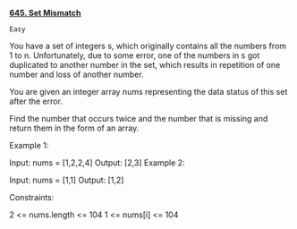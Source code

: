 [**645. Set Mismatch**](https://leetcode.com/problems/set-mismatch/description/)

    Easy

You have a set of integers s, which originally contains all the numbers from 1 to n. Unfortunately, due to some error, one of the numbers in s got duplicated to another number in the set, which results in repetition of one number and loss of another number.

You are given an integer array nums representing the data status of this set after the error.

Find the number that occurs twice and the number that is missing and return them in the form of an array.

Example 1:

Input: nums = [1,2,2,4]
Output: [2,3]
Example 2:

Input: nums = [1,1]
Output: [1,2]


Constraints:

2 <= nums.length <= 104
1 <= nums[i] <= 104